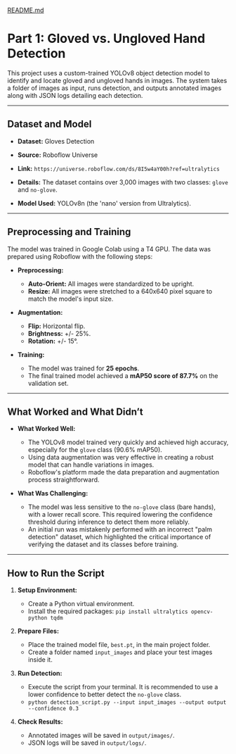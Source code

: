 [README.md](https://github.com/user-attachments/files/22596347/README.md)
# Part 1: Gloved vs. Ungloved Hand Detection

This project uses a custom-trained YOLOv8 object detection model to identify and locate gloved and ungloved hands in images. The system takes a folder of images as input, runs detection, and outputs annotated images along with JSON logs detailing each detection.

---
## Dataset and Model

* **Dataset:** Gloves Detection
* **Source:** Roboflow Universe
* **Link:** `https://universe.roboflow.com/ds/8I5w4aY00h?ref=ultralytics`
* **Details:** The dataset contains over 3,000 images with two classes: `glove` and `no-glove`.

* **Model Used:** YOLOv8n (the 'nano' version from Ultralytics).

---
## Preprocessing and Training

The model was trained in Google Colab using a T4 GPU. The data was prepared using Roboflow with the following steps:

* **Preprocessing:**
    * **Auto-Orient:** All images were standardized to be upright.
    * **Resize:** All images were stretched to a 640x640 pixel square to match the model's input size.

* **Augmentation:**
    * **Flip:** Horizontal flip.
    * **Brightness:** +/- 25%.
    * **Rotation:** +/- 15°.

* **Training:**
    * The model was trained for **25 epochs**.
    * The final trained model achieved a **mAP50 score of 87.7%** on the validation set.

---
## What Worked and What Didn’t

* **What Worked Well:**
    * The YOLOv8 model trained very quickly and achieved high accuracy, especially for the `glove` class (90.6% mAP50).
    * Using data augmentation was very effective in creating a robust model that can handle variations in images.
    * Roboflow's platform made the data preparation and augmentation process straightforward.

* **What Was Challenging:**
    * The model was less sensitive to the `no-glove` class (bare hands), with a lower recall score. This required lowering the confidence threshold during inference to detect them more reliably.
    * An initial run was mistakenly performed with an incorrect "palm detection" dataset, which highlighted the critical importance of verifying the dataset and its classes before training.

---
## How to Run the Script

1.  **Setup Environment:**
    * Create a Python virtual environment.
    * Install the required packages: `pip install ultralytics opencv-python tqdm`

2.  **Prepare Files:**
    * Place the trained model file, `best.pt`, in the main project folder.
    * Create a folder named `input_images` and place your test images inside it.

3.  **Run Detection:**
    * Execute the script from your terminal. It is recommended to use a lower confidence to better detect the `no-glove` class.
    * `python detection_script.py --input input_images --output output --confidence 0.3`

4.  **Check Results:**
    * Annotated images will be saved in `output/images/`.
    * JSON logs will be saved in `output/logs/`.
